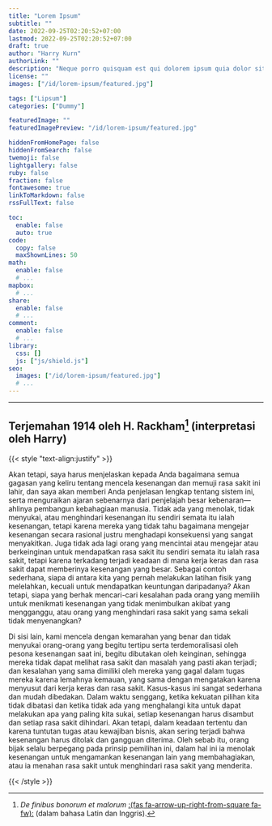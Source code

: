```yaml
---
title: "Lorem Ipsum"
subtitle: ""
date: 2022-09-25T02:20:52+07:00
lastmod: 2022-09-25T02:20:52+07:00
draft: true
author: "Harry Kurn"
authorLink: ""
description: "Neque porro quisquam est qui dolorem ipsum quia dolor sit amet, consectetur, adipisci velit ..."
license: ""
images: ["/id/lorem-ipsum/featured.jpg"]

tags: ["Lipsum"]
categories: ["Dummy"]

featuredImage: ""
featuredImagePreview: "/id/lorem-ipsum/featured.jpg"

hiddenFromHomePage: false
hiddenFromSearch: false
twemoji: false
lightgallery: false
ruby: false
fraction: false
fontawesome: true
linkToMarkdown: false
rssFullText: false

toc:
  enable: false
  auto: true
code:
  copy: false
  maxShownLines: 50
math:
  enable: false
  # ...
mapbox:
  # ...
share:
  enable: false
  # ...
comment:
  enable: false
  # ...
library:
  css: []
  js: ["js/shield.js"]
seo:
  images: ["/id/lorem-ipsum/featured.jpg"]
  # ...
---
```


<!--more-->

---

## Terjemahan 1914 oleh H. Rackham[^1] (interpretasi oleh Harry)

[^1]: *De finibus bonorum et malorum* [:(fas fa-arrow-up-right-from-square fa-fw):][dfbem] (dalam bahasa Latin dan Inggris).

[dfbem]: https://archive.org/details/definibusbonoru02cicegoog "De finibus bonorum et malorum"

{{< style "text-align:justify" >}}

Akan tetapi, saya harus menjelaskan kepada Anda bagaimana semua gagasan yang keliru tentang mencela kesenangan
dan memuji rasa sakit ini lahir, dan saya akan memberi Anda penjelasan lengkap tentang sistem ini, serta menguraikan
ajaran sebenarnya dari penjelajah besar kebenaran—ahlinya pembangun kebahagiaan manusia. Tidak ada yang menolak, tidak
menyukai, atau menghindari kesenangan itu sendiri semata itu ialah kesenangan, tetapi karena mereka yang tidak tahu
bagaimana mengejar kesenangan secara rasional justru menghadapi konsekuensi yang sangat menyakitkan. Juga tidak ada
lagi orang yang mencintai atau mengejar atau berkeinginan untuk mendapatkan rasa sakit itu sendiri semata itu ialah
rasa sakit, tetapi karena terkadang terjadi keadaan di mana kerja keras dan rasa sakit dapat memberinya kesenangan
yang besar. Sebagai contoh sederhana, siapa di antara kita yang pernah melakukan latihan fisik yang melelahkan,
kecuali untuk mendapatkan keuntungan daripadanya? Akan tetapi, siapa yang berhak mencari-cari kesalahan
pada orang yang memilih untuk menikmati kesenangan yang tidak menimbulkan akibat yang mengganggu,
atau orang yang menghindari rasa sakit yang sama sekali tidak menyenangkan?

Di sisi lain, kami mencela dengan kemarahan yang benar dan tidak menyukai orang-orang yang begitu tertipu serta
terdemoralisasi oleh pesona kesenangan saat ini, begitu dibutakan oleh keinginan, sehingga mereka tidak dapat melihat
rasa sakit dan masalah yang pasti akan terjadi; dan kesalahan yang sama dimiliki oleh mereka yang gagal dalam tugas
mereka karena lemahnya kemauan, yang sama dengan mengatakan karena menyusut dari kerja keras dan rasa sakit. Kasus-kasus
ini sangat sederhana dan mudah dibedakan. Dalam waktu senggang, ketika kekuatan pilihan kita tidak dibatasi dan ketika
tidak ada yang menghalangi kita untuk dapat melakukan apa yang paling kita sukai, setiap kesenangan harus disambut dan
setiap rasa sakit dihindari. Akan tetapi, dalam keadaan tertentu dan karena tuntutan tugas atau kewajiban bisnis,
akan sering terjadi bahwa kesenangan harus ditolak dan gangguan diterima. Oleh sebab itu, orang bijak selalu
berpegang pada prinsip pemilihan ini, dalam hal ini ia menolak kesenangan untuk mengamankan kesenangan
lain yang membahagiakan, atau ia menahan rasa sakit untuk menghindari rasa sakit yang menderita.

{{< /style >}}
